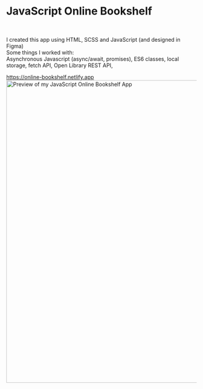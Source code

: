 # JavaScript Online Bookshelf

<br/>

I created this app using HTML, SCSS and JavaScript (and designed in Figma)
<br/>
Some things I worked with:
<br/>
Asynchronous Javascript (async/await, promises), ES6 classes, local storage, fetch API, Open Library REST API,


https://online-bookshelf.netlify.app
<br/>
<a href="https://online-bookshelf.netlify.app"><img width='800px' src='https://i.imgur.com/ADB1TF5.png' alt="Preview of my JavaScript Online Bookshelf App" /></a>

